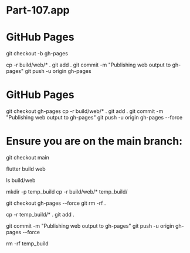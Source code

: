 # Part-107.app

# GitHub Pages
git checkout -b gh-pages

cp -r build/web/* .
git add .
git commit -m "Publishing web output to gh-pages"
git push -u origin gh-pages

# GitHub Pages
git checkout gh-pages
cp -r build/web/* .
git add .
git commit -m "Publishing web output to gh-pages"
git push -u origin gh-pages --force


# Ensure you are on the main branch:


git checkout main

flutter build web

ls build/web

mkdir -p temp_build
cp -r build/web/* temp_build/

git checkout gh-pages --force
git rm -rf .

cp -r temp_build/* .
git add .

git commit -m "Publishing web output to gh-pages"
git push -u origin gh-pages --force

rm -rf temp_build
